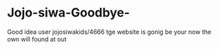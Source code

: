 # Jojo-siwa-Goodbye-
Good idea
user 
jojosiwakids/4666
tge website is gonig be your now
the own will found at out
